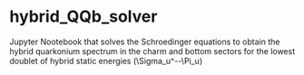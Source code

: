 # hybrid_QQb_solver

Jupyter Nootebook that solves the Schroedinger equations to obtain the hybrid quarkonium spectrum in the charm and bottom sectors for the lowest doublet of hybrid static energies (\Sigma_u^--\Pi_u)
